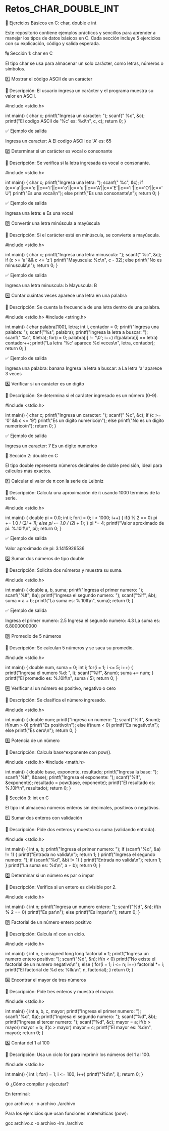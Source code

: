 # Retos_CHAR_DOUBLE_INT
📘 Ejercicios Básicos en C: char, double e int

Este repositorio contiene ejemplos prácticos y sencillos para aprender a manejar los tipos de datos básicos en C.
Cada sección incluye 5 ejercicios con su explicación, código y salida esperada.

🔠 Sección 1: char en C

El tipo char se usa para almacenar un solo carácter, como letras, números o símbolos.

1️⃣ Mostrar el código ASCII de un carácter

📌 Descripción: El usuario ingresa un carácter y el programa muestra su valor en ASCII.

#include <stdio.h>

int main() {
    char c;
    printf("Ingresa un caracter: ");
    scanf(" %c", &c);
    printf("El codigo ASCII de '%c' es: %d\n", c, c);
    return 0;
}


✅ Ejemplo de salida

Ingresa un caracter: A
El codigo ASCII de 'A' es: 65

2️⃣ Determinar si un carácter es vocal o consonante

📌 Descripción: Se verifica si la letra ingresada es vocal o consonante.

#include <stdio.h>

int main() {
    char c;
    printf("Ingresa una letra: ");
    scanf(" %c", &c);
    if (c=='a'||c=='e'||c=='i'||c=='o'||c=='u'||c=='A'||c=='E'||c=='I'||c=='O'||c=='U')
        printf("Es una vocal\n");
    else
        printf("Es una consonante\n");
    return 0;
}


✅ Ejemplo de salida

Ingresa una letra: e
Es una vocal

3️⃣ Convertir una letra minúscula a mayúscula

📌 Descripción: Si el carácter está en minúscula, se convierte a mayúscula.

#include <stdio.h>

int main() {
    char c;
    printf("Ingresa una letra minuscula: ");
    scanf(" %c", &c);
    if (c >= 'a' && c <= 'z')
        printf("Mayuscula: %c\n", c - 32);
    else
        printf("No es minuscula\n");
    return 0;
}


✅ Ejemplo de salida

Ingresa una letra minuscula: b
Mayuscula: B

4️⃣ Contar cuántas veces aparece una letra en una palabra

📌 Descripción: Se cuenta la frecuencia de una letra dentro de una palabra.

#include <stdio.h>
#include <string.h>

int main() {
    char palabra[100], letra;
    int i, contador = 0;
    printf("Ingresa una palabra: ");
    scanf("%s", palabra);
    printf("Ingresa la letra a buscar: ");
    scanf(" %c", &letra);
    for(i = 0; palabra[i] != '\0'; i++)
        if(palabra[i] == letra)
            contador++;
    printf("La letra '%c' aparece %d veces\n", letra, contador);
    return 0;
}


✅ Ejemplo de salida

Ingresa una palabra: banana
Ingresa la letra a buscar: a
La letra 'a' aparece 3 veces

5️⃣ Verificar si un carácter es un dígito

📌 Descripción: Se determina si el carácter ingresado es un número (0–9).

#include <stdio.h>

int main() {
    char c;
    printf("Ingresa un caracter: ");
    scanf(" %c", &c);
    if (c >= '0' && c <= '9')
        printf("Es un digito numerico\n");
    else
        printf("No es un digito numerico\n");
    return 0;
}


✅ Ejemplo de salida

Ingresa un caracter: 7
Es un digito numerico

🔢 Sección 2: double en C

El tipo double representa números decimales de doble precisión, ideal para cálculos más exactos.

1️⃣ Calcular el valor de π con la serie de Leibniz

📌 Descripción: Calcula una aproximación de π usando 1000 términos de la serie.

#include <stdio.h>

int main() {
    double pi = 0.0;
    int i;
    for(i = 0; i < 1000; i++) {
        if(i % 2 == 0)
            pi += 1.0 / (2*i + 1);
        else
            pi -= 1.0 / (2*i + 1);
    }
    pi *= 4;
    printf("Valor aproximado de pi: %.10lf\n", pi);
    return 0;
}


✅ Ejemplo de salida

Valor aproximado de pi: 3.1415926536

2️⃣ Sumar dos números de tipo double

📌 Descripción: Solicita dos números y muestra su suma.

#include <stdio.h>

int main() {
    double a, b, suma;
    printf("Ingresa el primer numero: ");
    scanf("%lf", &a);
    printf("Ingresa el segundo numero: ");
    scanf("%lf", &b);
    suma = a + b;
    printf("La suma es: %.10lf\n", suma);
    return 0;
}


✅ Ejemplo de salida

Ingresa el primer numero: 2.5
Ingresa el segundo numero: 4.3
La suma es: 6.8000000000

3️⃣ Promedio de 5 números

📌 Descripción: Se calculan 5 números y se saca su promedio.

#include <stdio.h>

int main() {
    double num, suma = 0;
    int i;
    for(i = 1; i <= 5; i++) {
        printf("Ingresa el numero %d: ", i);
        scanf("%lf", &num);
        suma += num;
    }
    printf("El promedio es: %.10lf\n", suma / 5);
    return 0;
}

4️⃣ Verificar si un número es positivo, negativo o cero

📌 Descripción: Se clasifica el número ingresado.

#include <stdio.h>

int main() {
    double num;
    printf("Ingresa un numero: ");
    scanf("%lf", &num);
    if(num > 0)
        printf("Es positivo\n");
    else if(num < 0)
        printf("Es negativo\n");
    else
        printf("Es cero\n");
    return 0;
}

5️⃣ Potencia de un número

📌 Descripción: Calcula base^exponente con pow().

#include <stdio.h>
#include <math.h>

int main() {
    double base, exponente, resultado;
    printf("Ingresa la base: ");
    scanf("%lf", &base);
    printf("Ingresa el exponente: ");
    scanf("%lf", &exponente);
    resultado = pow(base, exponente);
    printf("El resultado es: %.10lf\n", resultado);
    return 0;
}

🔢 Sección 3: int en C

El tipo int almacena números enteros sin decimales, positivos o negativos.

1️⃣ Sumar dos enteros con validación

📌 Descripción: Pide dos enteros y muestra su suma (validando entrada).

#include <stdio.h>

int main() {
    int a, b;
    printf("Ingresa el primer numero: ");
    if (scanf("%d", &a) != 1) {
        printf("Entrada no valida\n");
        return 1;
    }
    printf("Ingresa el segundo numero: ");
    if (scanf("%d", &b) != 1) {
        printf("Entrada no valida\n");
        return 1;
    }
    printf("La suma es: %d\n", a + b);
    return 0;
}

2️⃣ Determinar si un número es par o impar

📌 Descripción: Verifica si un entero es divisible por 2.

#include <stdio.h>

int main() {
    int n;
    printf("Ingresa un numero entero: ");
    scanf("%d", &n);
    if(n % 2 == 0)
        printf("Es par\n");
    else
        printf("Es impar\n");
    return 0;
}

3️⃣ Factorial de un número entero positivo

📌 Descripción: Calcula n! con un ciclo.

#include <stdio.h>

int main() {
    int n, i;
    unsigned long long factorial = 1;
    printf("Ingresa un numero entero positivo: ");
    scanf("%d", &n);
    if(n < 0)
        printf("No existe el factorial de un numero negativo\n");
    else {
        for(i = 1; i <= n; i++)
            factorial *= i;
        printf("El factorial de %d es: %llu\n", n, factorial);
    }
    return 0;
}

4️⃣ Encontrar el mayor de tres números

📌 Descripción: Pide tres enteros y muestra el mayor.

#include <stdio.h>

int main() {
    int a, b, c, mayor;
    printf("Ingresa el primer numero: ");
    scanf("%d", &a);
    printf("Ingresa el segundo numero: ");
    scanf("%d", &b);
    printf("Ingresa el tercer numero: ");
    scanf("%d", &c);
    mayor = a;
    if(b > mayor) mayor = b;
    if(c > mayor) mayor = c;
    printf("El mayor es: %d\n", mayor);
    return 0;
}

5️⃣ Contar del 1 al 100

📌 Descripción: Usa un ciclo for para imprimir los números del 1 al 100.

#include <stdio.h>

int main() {
    int i;
    for(i = 1; i <= 100; i++)
        printf("%d\n", i);
    return 0;
}

⚙️ ¿Cómo compilar y ejecutar?

En terminal:

gcc archivo.c -o archivo
./archivo


Para los ejercicios que usan funciones matemáticas (pow):

gcc archivo.c -o archivo -lm
./archivo

